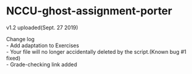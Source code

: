 # NCCU-ghost-assignment-porter

v1.2 uploaded(Sept. 27 2019)  
  
Change log  
    - Add adaptation to Exercises  
    - Your file will no longer accidentally deleted by the script.(Known bug #1 fixed)  
    - Grade-checking link added  
